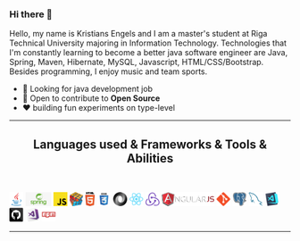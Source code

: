 ### Hi there 👋


Hello, my name is Kristians Engels and I am a master's student at Riga Technical University majoring in Information Technology. Technologies that I'm constantly learning to become a better java software engineer are Java, Spring, Maven, Hibernate, MySQL, Javascript, HTML/CSS/Bootstrap. Besides programming, I enjoy music and team sports.

- 💼 Looking for java development job
- 🌱 Open to contribute to **Open Source**
- ❤️ building fun experiments on type-level



<hr>
<h2 align="center"> Languages used & Frameworks & Tools & Abilities </h2>
<br>
<p align="center">
  
  <code><img title="Java" height="25" src="images/java-original.svg"></code>
  <code><img title="Spring" height="25" src="images/spring.png"></code>
  <code><img title="Javascript" height="25" src="images/javascript.svg"></code>
  <code><img title="Problem Solving" height="25" src="images/problemSolving.png"></code>
  <code><img title="HTML5" height="25" src="images/html5.svg"></code>
  <code><img title="CSS" height="25" src="images/css.svg"></code>
  <code><img title="JSON" height="25" src="images/json.svg"></code>
  <code><img title="React" height="25" src="images/react-original.svg"></code>
  <code><img title="Redux" height="25" src="images/redux.svg"></code>
  <code><img title="AngularJS" height="25" src="images/angularjs.png"></code>
  <code><img title="Git" height="25" src="images/git-original.svg"></code>
  <code><img title="PostgreSQL" height="25" src="images/postgresql.svg"></code>
  <code><img title="MySQL" height="25" src="images/mysql.svg"></code>
  <code><img title="Visual Studio Code" height="25" src="images/vscode.png"></code>
  <code><img title="GitHub" height="25" src="images/github.svg"></code>
  <code><img title="Microsoft Visual Studio" height="25" src="images/visualstudio.png"></code>
  <code><img title="npm" height="25" src="images/npm.svg"></code>
  
</p>
<hr>



